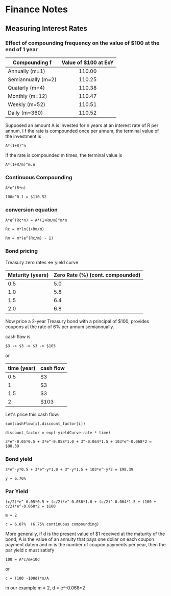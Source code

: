 
# Finance Notes


## Measuring Interest Rates


### Effect of compounding frequency on the value of $100 at the end of 1 year

| Compounding f       | Value of $100 at EoY |
| ------------------- |:--------------------:|
| Annually (m=1)      | 110.00               |
| Semiannually (m=2)  | 110.25               |
| Quaterly (m=4)      | 110.38               |
| Monthly (m=12)      | 110.47               |
| Weekly (m=52)       | 110.51               |
| Daily (m=360)       | 110.52               |


Supposed an amount A is invested for n years at an interest rate of R per annum. I f the rate is compounded once per annum, the terminal value of the investment is

    A*(1+R)^n

If the rate is compounded m times, the terminal value is

    A*(1+R/m)^m.n

### Continuous Compounding

    A*e^(R*n)

    100e^0.1 = $110.52


### conversion equation

    A*e^(Rc*n) = A*(1+Rm/m)^m*n

    Rc = m*ln(1+Rm/m)

    Rm = m*(e^(Rc/m) - 1)

### Bond pricing

Treasury zero rates <=> yield curve

| Maturity (years) | Zero Rate (%) (cont. compounded) |
| ---------------- | -------------------------------- |
| 0.5              | 5.0                              |
| 1.0              | 5.8                              |
| 1.5              | 6.4                              |
| 2.0              | 6.8                              |


Now price a 2-year Treasury bond with a principal of $100, provides  coupons at the rate of 6% per annum semiannually.

cash flow is

    $3 -> $3 -> $3 -> $103

or

| time (year) | cash flow |
| ----------- | --------- |
| 0.5         | $3        |
| 1           | $3        |
| 1.5         | $3        |
| 2           | $103        |

Let's price this cash flow:

    sum(cashFlow[i].discount_factor[i])

    discount_factor = exp(-yieldCurve-rate * time)

    3*e^-0.05*0.5 + 3*e^-0.058*1.0 + 3^-0.064*1.5 + 103*e^-0.068*2 = $98.39

### Bond yield

    3*e^-y*0.5 + 3*e^-y*1.0 + 3^-y*1.5 + 103*e^-y*2 = $98.39

    y = 6.76%

### Par Yield


    (c/2)*e^-0.05*0.5 + (c/2)*e^-0.058*1.0 + (c/2)^-0.064*1.5 + (100 + c/2)*e^-0.068*2 = $100

    m = 2

    c = 6.87%  (6.75% continuous compounding)

More generally, if d is the present value of $1 received at the maturity of the bond, A is the value of an annuity that pays one dollar on each coupon payment datem and m is the number of coupon payments per year, then the par yield c must satisfy

    100 = A*c/m+10d

or

    c = (100 -100d)*m/A

in our example m = 2, d = e^-0.068*2


